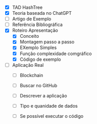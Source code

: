 - [x] TAD HashTree
- [x] Teoria baseada no ChatGPT
- [ ] Artigo de Exemplo
- [ ] Referência Bibliográfica
- [x] Roteiro Apresentação
	- [x] Conceito
	- [x] Montagem passo a passo
	- [x] EXemplo Simples
	- [x] Função complexidade comgráfico
	- [x] Código de exemplo
- [ ] Aplicação Real
	- [ ] Blockchain
	- [ ] Buscar no GitHub
	- [ ] Descrever a aplicação
	- [ ] Tipo e quanidade de dados
	- [ ] Se possível executar o código
	